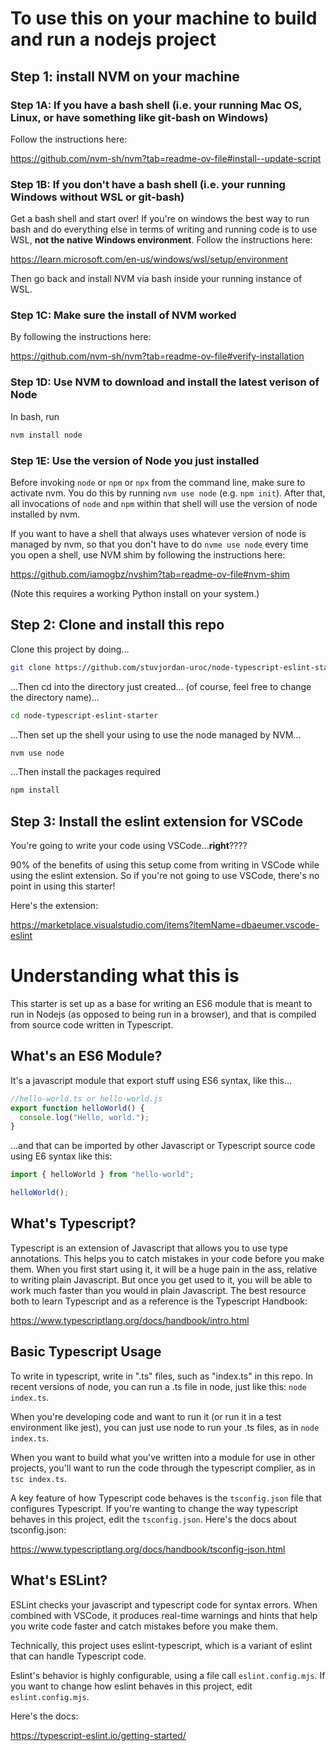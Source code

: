 # To use this on your machine to build and run a nodejs project

## Step 1: install NVM on your machine

### Step 1A: If you have a bash shell (i.e. your running Mac OS, Linux, or have something like git-bash on Windows)

Follow the instructions here:

https://github.com/nvm-sh/nvm?tab=readme-ov-file#install--update-script

### Step 1B: If you don't have a bash shell (i.e. your running Windows without WSL or git-bash)

Get a bash shell and start over! If you're on windows the best way to run bash and do everything else in terms of writing and running code is to use WSL, **not the native Windows environment**. Follow the instructions here:

https://learn.microsoft.com/en-us/windows/wsl/setup/environment

Then go back and install NVM via bash inside your running instance of WSL.

### Step 1C: Make sure the install of NVM worked

By following the instructions here:

https://github.com/nvm-sh/nvm?tab=readme-ov-file#verify-installation

### Step 1D: Use NVM to download and install the latest verison of Node

In bash, run

```bash
nvm install node
```

### Step 1E: Use the version of Node you just installed

Before invoking `node` or `npm` or `npx` from the command line, make sure to activate nvm. You do this by running `nvm use node` (e.g. `npm init`). After that, all invocations of `node` and `npm` within that shell will use the version of node installed by nvm.

If you want to have a shell that always uses whatever version of node is managed by nvm, so that you don't have to do `nvme use node` every time you open a shell, use NVM shim by following the instructions here:

https://github.com/iamogbz/nvshim?tab=readme-ov-file#nvm-shim

(Note this requires a working Python install on your system.)

## Step 2: Clone and install this repo

Clone this project by doing...

```bash
git clone https://github.com/stuvjordan-uroc/node-typescript-eslint-starter.git
```

...Then cd into the directory just created... (of course, feel free to change the directory name)...

```bash
cd node-typescript-eslint-starter
```

...Then set up the shell your using to use the node managed by NVM...

```bash
nvm use node
```

...Then install the packages required

```bash
npm install
```

## Step 3: Install the eslint extension for VSCode

You're going to write your code using VSCode...**right**????

90% of the benefits of using this setup come from writing in VSCode while using the eslint extension. So if you're not going to use VSCode, there's no point in using this starter!

Here's the extension:

https://marketplace.visualstudio.com/items?itemName=dbaeumer.vscode-eslint

# Understanding what this is

This starter is set up as a base for writing an ES6 module that is meant to run in Nodejs (as opposed to being run in a browser), and that is compiled from source code written in Typescript.

## What's an ES6 Module?

It's a javascript module that export stuff using ES6 syntax, like this...

```javascript
//hello-world.ts or hello-world.js
export function helloWorld() {
  console.log("Hello, world.");
}
```

...and that can be imported by other Javascript or Typescript source code using E6 syntax like this:

```javascript
import { helloWorld } from "hello-world";

helloWorld();
```

## What's Typescript?

Typescript is an extension of Javascript that allows you to use type annotations. This helps you to catch mistakes in your code before you make them. When you first start using it, it will be a huge pain in the ass, relative to writing plain Javascript. But once you get used to it, you will be able to work much faster than you would in plain Javascript. The best resource both to learn Typescript and as a reference is the Typescript Handbook:

https://www.typescriptlang.org/docs/handbook/intro.html

## Basic Typescript Usage

To write in typescript, write in ".ts" files, such as "index.ts" in this repo. In recent versions of node, you can run a .ts file in node, just like this: `node index.ts`.

When you're developing code and want to run it (or run it in a test environment like jest), you can just use node to run your .ts files, as in `node index.ts`.

When you want to build what you've written into a module for use in other projects, you'll want to run the code through the typescript complier, as in `tsc index.ts`.

A key feature of how Typescript code behaves is the `tsconfig.json` file that configures Typescript. If you're wanting to change the way typescript behaves in this project, edit the `tsconfig.json`. Here's the docs about tsconfig.json:

https://www.typescriptlang.org/docs/handbook/tsconfig-json.html

## What's ESLint?

ESLint checks your javascript and typescript code for syntax errors. When combined with VSCode, it produces real-time warnings and hints that help you write code faster and catch mistakes before you make them.

Technically, this project uses eslint-typescript, which is a variant of eslint that can handle Typescript code.

Eslint's behavior is highly configurable, using a file call `eslint.config.mjs`. If you want to change how eslint behaves in this project, edit `eslint.config.mjs`.

Here's the docs:

https://typescript-eslint.io/getting-started/
